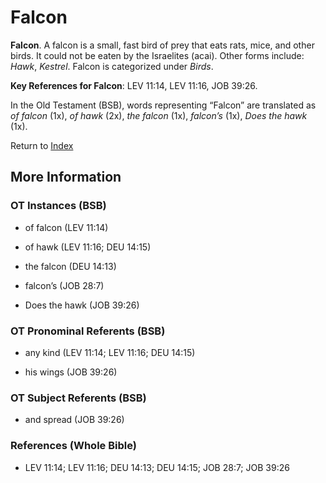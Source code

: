 # Falcon
**Falcon**. 
A falcon is a small, fast bird of prey that eats rats, mice, and other birds. It could not be eaten by the Israelites (acai). 
Other forms include: 
*Hawk*, *Kestrel*. 
Falcon is categorized under _Birds_. 


**Key References for Falcon**: 
LEV 11:14, LEV 11:16, JOB 39:26. 


In the Old Testament (BSB), words representing “Falcon” are translated as 
*of falcon* (1x), *of hawk* (2x), *the falcon* (1x), *falcon’s* (1x), *Does the hawk* (1x). 




Return to [Index](00-Index.md)

## More Information

### OT Instances (BSB)

* of falcon (LEV 11:14)

* of hawk (LEV 11:16; DEU 14:15)

* the falcon (DEU 14:13)

* falcon’s (JOB 28:7)

* Does the hawk (JOB 39:26)



### OT Pronominal Referents (BSB)

* any kind (LEV 11:14; LEV 11:16; DEU 14:15)

* his wings (JOB 39:26)



### OT Subject Referents (BSB)

* and spread (JOB 39:26)



### References (Whole Bible)

* LEV 11:14; LEV 11:16; DEU 14:13; DEU 14:15; JOB 28:7; JOB 39:26



